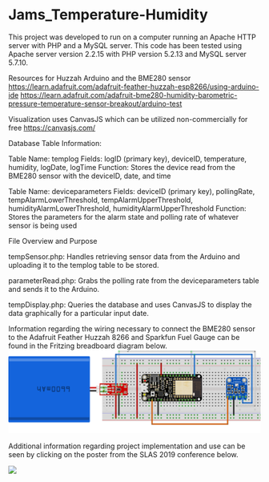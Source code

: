 # Jams_Temperature-Humidity

This project was developed to run on a computer running an Apache HTTP server with PHP and a MySQL server.  This code has been tested using Apache server version 2.2.15 with PHP version 5.2.13 and MySQL server 5.7.10.

Resources for Huzzah Arduino and the BME280 sensor
https://learn.adafruit.com/adafruit-feather-huzzah-esp8266/using-arduino-ide
https://learn.adafruit.com/adafruit-bme280-humidity-barometric-pressure-temperature-sensor-breakout/arduino-test

Visualization uses CanvasJS which can be utilized non-commercially for free
https://canvasjs.com/

Database Table Information:

Table Name: templog
Fields: logID (primary key), deviceID, temperature, humidity, logDate, logTime
Function: Stores the device read from the BME280 sensor with the deviceID, date, and time

Table Name: deviceparameters
Fields: deviceID (primary key), pollingRate, tempAlarmLowerThreshold, tempAlarmUpperThreshold, humidityAlarmLowerThreshold, humidityAlarmUpperThreshold
Function: Stores the parameters for the alarm state and polling rate of whatever sensor is being used

File Overview and Purpose

tempSensor.php: Handles retrieving sensor data from the Arduino and uploading it to the templog table to be stored.

parameterRead.php: Grabs the polling rate from the deviceparameters table and sends it to the Arduino.

tempDisplay.php: Queries the database and uses CanvasJS to display the data graphically for a particular input date.

Information regarding the wiring necessary to connect the BME280 sensor to the Adafruit Feather Huzzah 8266 and Sparkfun Fuel Gauge can be found in the Fritzing breadboard diagram below. 
<A href="https://raw.githubusercontent.com/pierrebaillargeon/Jams_Temperature-Humidity/master/JamsTemperature/Documentation/JAMS-Temperature_and_humidity_bb-cropped.png"><img src="https://raw.githubusercontent.com/pierrebaillargeon/Jams_Temperature-Humidity/master/JamsTemperature/Documentation/JAMS-Temperature_and_humidity_bb-cropped.png?raw=true" width="900"></A>

Additional information regarding project implementation and use can be seen by clicking on the poster from the SLAS 2019 conference below.

<A href="https://github.com/pierrebaillargeon/Jams_Temperature-Humidity/blob/master/JamsTemperature/Documentation/Shumate-SLAS_2019_poster.png"><img src="https://github.com/pierrebaillargeon/Jams_Temperature-Humidity/blob/master/JamsTemperature/Documentation/Shumate-SLAS_2019_poster.png?raw=true" width="500"></A>
